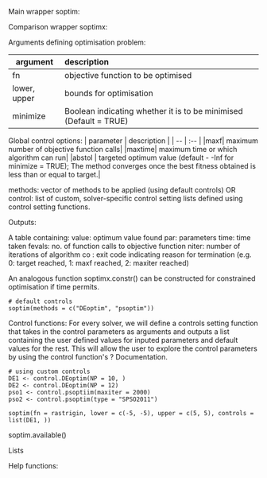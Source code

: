 Main wrapper soptim:



Comparison wrapper soptimx:

Arguments defining optimisation problem:

| argument | description |
| -- | :-- |
|fn | objective function to be optimised|
|lower, upper| bounds for optimisation|
|minimize| Boolean indicating whether it is to be minimised (Default = TRUE)|

Global control options:
| parameter | description |
| -- | :-- |
|maxf| maximum number of objective function calls|
|maxtime| maximum time or which algorithm can run|
|abstol | targeted optimum value (default - -Inf for minimize = TRUE); The method converges once the best fitness obtained is less than or equal to target.|


methods: vector of methods to be applied (using default controls)
OR
control: list of custom, solver-specific control setting lists defined using control setting functions.

Outputs:

A table containing:
value: optimum value found
par: parameters
time: time taken 
fevals: no. of function calls to objective function
niter: number of iterations of algorithm
co : exit code indicating reason for termination (e.g. 0: target reached, 1: maxf reached, 2: maxiter reached)

An analogous function soptimx.constr() can be constructed for constrained optimisation if time permits.



```
# default controls
soptim(methods = c("DEoptim", "psoptim"))
```

Control functions:
For every solver, we will define a controls setting function that takes in the control parameters as arguments and outputs a list containing the user defined values for inputed parameters and default values for the rest. 
This will allow the user to explore the control parameters by using the control function's ? Documentation.

```
# using custom controls
DE1 <- control.DEoptim(NP = 10, )
DE2 <- control.DEoptim(NP = 12)
pso1 <- control.psoptiim(maxiter = 2000)
pso2 <- control.psoptim(type = "SPSO2011")

soptim(fn = rastrigin, lower = c(-5, -5), upper = c(5, 5), controls = list(DE1, ))
```


soptim.available()

Lists


Help functions:
























